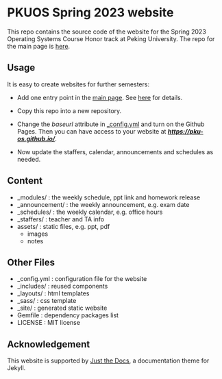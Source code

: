 # PKUOS Spring 2023 website
This repo contains the source code of the website for the Spring 2023 Operating Systems Course Honor track at Peking University. The repo for the main page is [here](https://github.com/PKU-OS/PKU-OS.github.io).

## Usage
It is easy to create websites for further semesters:

- Add one entry point in the [main page](https://pku-os.github.io/). See [here](https://github.com/PKU-OS/PKU-OS.github.io) for details.

- Copy this repo into a new repository.

- Change the *baseurl* attribute in [_config.yml](./_config.yml) and turn on the Github Pages. Then you can have access to your website at ***https://pku-os.github.io/***.

- Now update the staffers, calendar, announcements and schedules as needed.

## Content
- _modules/ : the weekly schedule, ppt link and homework release
- _announcement/ : the weekly announcement, e.g. exam date
- _schedules/ : the weekly calendar, e.g. office hours
- _staffers/ : teacher and TA info
- assets/ : static files, e.g. ppt, pdf
    - images
    - notes

## Other Files
- _config.yml : configuration file for the website
- _includes/ : reused components
- _layouts/ : html templates
- _sass/ : css template
- _site/ : generated static website
- Gemfile : dependency packages list
- LICENSE : MIT license


## Acknowledgement
This website is supported by [Just the Docs](https://pmarsceill.github.io/just-the-docs/), a documentation theme for Jekyll.
